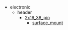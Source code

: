 * electronic
  * header
    * [2x19_38_pin](electronic/header/2x19_38_pin)
      * [surface_mount](electronic/header/2x19_38_pin/surface_mount)

